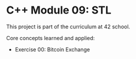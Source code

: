 # C++ Module 09: STL

This project is part of the curriculum at 42 school.

Core concepts learned and applied:
- Exercise 00: Bitcoin Exchange

